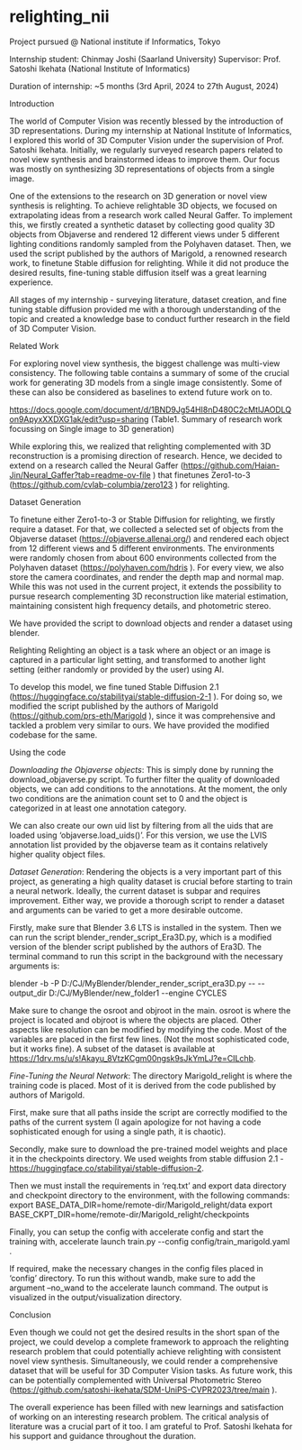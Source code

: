 # relighting_nii
Project pursued @ National institute if Informatics, Tokyo

Internship student: Chinmay Joshi (Saarland University)
Supervisor: Prof. Satoshi Ikehata (National Institute of Informatics)

Duration of internship: ~5 months (3rd April, 2024 to 27th August, 2024)

Introduction

The world of Computer Vision was recently blessed by the introduction of 3D representations. During my internship at National Institute of Informatics, I explored this world of 3D Computer Vision under the supervision of Prof. Satoshi Ikehata. Initially, we regularly surveyed research papers related to novel view synthesis and brainstormed ideas to improve them. Our focus was mostly on synthesizing 3D representations of objects from a single image. 

One of the extensions to the research on 3D generation or novel view synthesis is relighting. To achieve relightable 3D objects, we focused on extrapolating ideas from a research work called Neural Gaffer. To implement this, we firstly created a synthetic dataset by collecting good quality 3D objects from Objaverse and rendered 12 different views under 5 different lighting conditions randomly sampled from the Polyhaven dataset. Then, we used the script published by the authors of Marigold, a renowned research work, to finetune Stable diffusion for relighting. While it did not produce the desired results, fine-tuning stable diffusion itself was a great learning experience.  

All stages of my internship - surveying literature, dataset creation, and fine tuning stable diffusion provided me with a thorough understanding of the topic and created a knowledge base to conduct further research in the field of 3D Computer Vision. 

Related Work

For exploring novel view synthesis, the biggest challenge was multi-view consistency. The following table contains a summary of some of the crucial work for generating 3D models from a single image consistently. Some of these can also be considered as baselines to extend future work on to. 
 
https://docs.google.com/document/d/1BND9Jg54HI8nD480C2cMtlJAODLQon9ApyxXXDXG1ak/edit?usp=sharing (Table1. Summary of research work focussing on Single image to 3D generation)

While exploring this, we realized that relighting complemented with 3D reconstruction is a promising direction of research. Hence, we decided to extend on a research called the Neural Gaffer (https://github.com/Haian-Jin/Neural_Gaffer?tab=readme-ov-file ) that finetunes Zero1-to-3 (https://github.com/cvlab-columbia/zero123 ) for relighting. 

Dataset Generation

To finetune either Zero1-to-3 or Stable Diffusion for relighting, we firstly require a dataset. For that, we collected a selected set of objects from the Objaverse dataset (https://objaverse.allenai.org/) and rendered each object from 12 different views and 5 different environments. The environments were randomly chosen from about 600 environments collected from the Polyhaven dataset (https://polyhaven.com/hdris ). For every view, we also store the camera coordinates, and render the depth map and normal map. While this was not used in the current project, it extends the possibility to pursue research complementing 3D reconstruction like material estimation, maintaining consistent high frequency details, and photometric stereo.

We have provided the script to download objects and render a dataset using blender.  

Relighting 
Relighting an object is a task where an object or an image is captured in a particular light setting, and transformed to another light setting (either randomly or provided by the user) using AI. 

To develop this model, we fine tuned Stable Diffusion 2.1 (https://huggingface.co/stabilityai/stable-diffusion-2-1 ). For doing so, we modified the script published by the authors of Marigold (https://github.com/prs-eth/Marigold ), since it was comprehensive and tackled a problem very similar to ours.  We have provided the modified codebase for the same. 

Using the code

*Downloading the Objaverse objects*: This is simply done by running the download_objaverse.py script. To further filter the quality of downloaded objects, we can add conditions to the annotations. At the moment, the only two conditions are the animation count set to 0 and the object is categorized in at least one annotation category. 

We can also create our own uid list by filtering from all the uids that are loaded using ‘objaverse.load_uids()’. For this version, we use the LVIS annotation list provided by the objaverse team as it contains relatively higher quality object files.  

*Dataset Generation*: Rendering the objects is a very important part of this project, as generating a high quality dataset is crucial before starting to train a neural network. Ideally, the current dataset is subpar and requires improvement. Either way, we provide a thorough script to render a dataset and arguments can be varied to get a more desirable outcome. 


Firstly, make sure that Blender 3.6 LTS is installed in the system. Then we can run the script blender_render_script_Era3D.py, which is a modified version of the blender script published by the authors of Era3D.  The terminal command to run this script in the background with the necessary arguments is: 

blender -b -P D:/CJ/MyBlender/blender_render_script_era3D.py -- --output_dir D:/CJ/MyBlender/new_folder1 --engine CYCLES

Make sure to change the osroot and objroot in the main. osroot is where the project is located and objroot is where the objects are placed. Other aspects like resolution can be modified by modifying the code. Most of the variables are placed in the first few lines. (Not the most sophisticated code, but it works fine). A subset of the dataset is available at https://1drv.ms/u/s!Akayu_8VtzKCgm00ngsk9sJkYmLJ?e=CILchb. 

*Fine-Tuning  the Neural Network*:  The directory Marigold_relight is where the training code is placed. Most of it is derived from the code published by authors of Marigold. 

First, make sure that all paths inside the script are correctly modified to the paths of the current system (I again apologize for not having a code sophisticated enough for using a single path, it is chaotic). 

Secondly, make sure to download the pre-trained model weights and place it in the checkpoints directory. We used weights from stable diffusion 2.1 - https://huggingface.co/stabilityai/stable-diffusion-2. 

Then we must install the requirements in ‘req.txt’ and export data directory and checkpoint directory to the environment, with the following commands:
export BASE_DATA_DIR=home/remote-dir/Marigold_relight/data
export BASE_CKPT_DIR=home/remote-dir/Marigold_relight/checkpoints

Finally, you can setup the config with accelerate config and start the training with,
accelerate launch train.py --config config/train_marigold.yaml .

If required, make the necessary changes in the config files placed in ‘config’ directory. To run this without wandb, make sure to add the argument –no_wand to the accelerate launch command. The output is visualized in the output/visualization directory.

Conclusion

Even though we could not get the desired results in the short span of the project, we could develop a complete framework to approach the relighting research problem that could potentially achieve relighting with consistent novel view synthesis. Simultaneously, we could render a comprehensive dataset that will be useful for 3D Computer Vision tasks. As future work, this can be potentially complemented with Universal Photometric Stereo (https://github.com/satoshi-ikehata/SDM-UniPS-CVPR2023/tree/main ).

The overall experience has been filled with new learnings and satisfaction of working on an interesting research problem. The critical analysis of literature was a crucial part of it too. I am grateful to Prof. Satoshi Ikehata for his support and guidance throughout the duration. 
